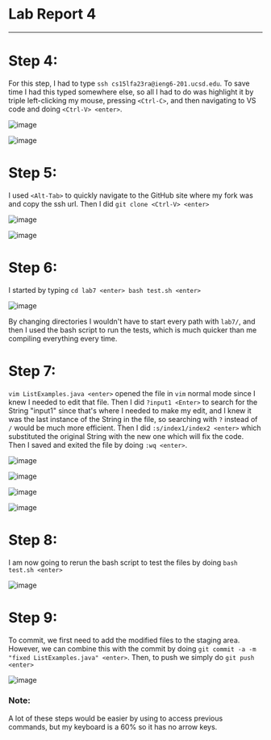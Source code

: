 # Lab Report 4
---

# Step 4:

For this step, I had to type `ssh cs15lfa23ra@ieng6-201.ucsd.edu`. To save time I had this typed somewhere else, so all I had to do was highlight it by triple left-clicking my mouse, pressing `<Ctrl-C>`, and then navigating to VS code and doing `<Ctrl-V> <enter>`.

![image](https://github.com/ssarahjackson/cse15l-lab-reports/assets/46005666/2079412f-1a86-49f6-a917-ee9b0210838c)

![image](https://github.com/ssarahjackson/cse15l-lab-reports/assets/46005666/348fb902-7781-4391-99de-56711a0bdfd4)

# Step 5:

I used `<Alt-Tab>` to quickly navigate to the GitHub site where my fork was and copy the ssh url. Then I did `git clone <Ctrl-V> <enter>`

![image](https://github.com/ssarahjackson/cse15l-lab-reports/assets/46005666/365a1b7b-459e-4a58-8380-b4cb85e172c9)

![image](https://github.com/ssarahjackson/cse15l-lab-reports/assets/46005666/bab9b6a5-03eb-46a0-9559-e275eba2e187)

# Step 6:

I started by typing `cd lab7 <enter> bash test.sh <enter>`

![image](https://github.com/ssarahjackson/cse15l-lab-reports/assets/46005666/99ab87a4-aa47-4827-9b0c-60b963d4f245)

By changing directories I wouldn't have to start every path with `lab7/`, and then I used the bash script to run the tests, which is much quicker than me compiling everything every time.

# Step 7:

`vim ListExamples.java <enter>` opened the file in `vim` normal mode since I knew I needed to edit that file. Then I did `?input1 <Enter>` to search for the String "input1" since that's where I needed to make my edit, and I knew it was the last instance of the String in the file, so searching with `?` instead of `/` would be much more efficient. Then 
I did `:s/index1/index2 <enter>` which substituted the original String with the new one which will fix the code. Then I saved and exited the file by doing `:wq <enter>`.

![image](https://github.com/ssarahjackson/cse15l-lab-reports/assets/46005666/f06c5565-bd86-4550-83b4-ad6c9de96c9b)

![image](https://github.com/ssarahjackson/cse15l-lab-reports/assets/46005666/21c15006-babf-4194-b713-528ead8b79e1)

![image](https://github.com/ssarahjackson/cse15l-lab-reports/assets/46005666/61d89d9e-4b4e-448d-85f0-edac2a2c44c5)

![image](https://github.com/ssarahjackson/cse15l-lab-reports/assets/46005666/0c43b3b1-b762-480b-8433-ce310d461a10)

# Step 8: 

I am now going to rerun the bash script to test the files by doing `bash test.sh <enter>`

![image](https://github.com/ssarahjackson/cse15l-lab-reports/assets/46005666/3d691896-e4c5-4d24-8e4b-d88dc70ef4e3)

# Step 9:

To commit, we first need to add the modified files to the staging area. However, we can combine this with the commit by doing `git commit -a -m "fixed ListExamples.java" <enter>`. Then, to push we simply do `git push <enter>`

![image](https://github.com/ssarahjackson/cse15l-lab-reports/assets/46005666/2490bab7-51d2-4944-92f3-bf411d822f3a)

### Note:

A lot of these steps would be easier by using <up> to access previous commands, but my keyboard is a 60% so it has no arrow keys.

